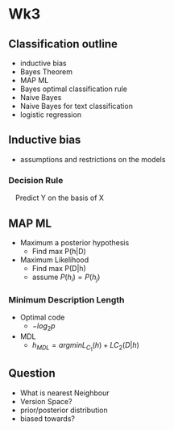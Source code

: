 # Wk3

## Classification outline

+ inductive bias
+ Bayes Theorem
+ MAP ML
+ Bayes optimal classification rule
+ Naive Bayes
+ Naive Bayes for text classification
+ logistic regression 

## Inductive bias

+ assumptions and restrictions on the models

### Decision Rule

&emsp;Predict Y on the basis of X

## MAP ML

+ Maximum a posterior hypothesis
  + Find max P(h|D)
+ Maximum Likelihood
  + Find max P(D|h)
  + assume $P(h_i) = P(h_j)$

### Minimum Description Length 

+ Optimal code
  + $-log_2p$
+ MDL
  + $h_{MDL}=argmin L_{C_1}(h)+L{C_2}(D|h)$

## Question

+ What is nearest Neighbour
+ Version Space?
+ prior/posterior distribution
+ biased towards?
